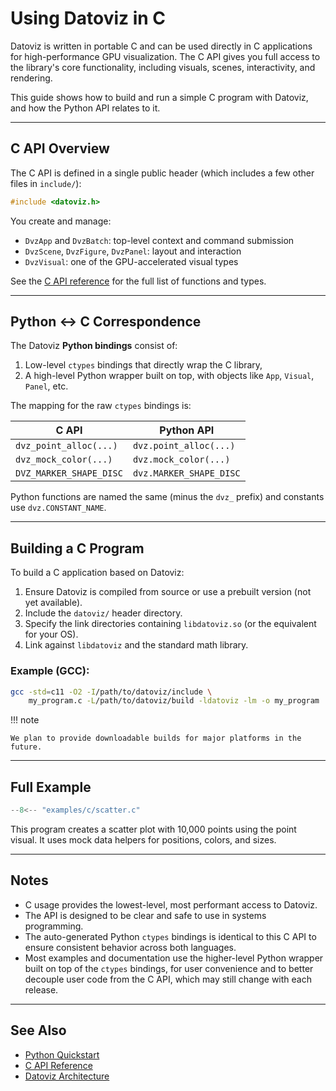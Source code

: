 # Using Datoviz in C

Datoviz is written in portable C and can be used directly in C applications for high-performance GPU visualization. The C API gives you full access to the library's core functionality, including visuals, scenes, interactivity, and rendering.

This guide shows how to build and run a simple C program with Datoviz, and how the Python API relates to it.

---

## C API Overview

The C API is defined in a single public header (which includes a few other files in `include/`):

```c
#include <datoviz.h>
```

You create and manage:

* `DvzApp` and `DvzBatch`: top-level context and command submission
* `DvzScene`, `DvzFigure`, `DvzPanel`: layout and interaction
* `DvzVisual`: one of the GPU-accelerated visual types

See the [C API reference](../reference/api_c.md) for the full list of functions and types.

---

## Python ↔ C Correspondence

The Datoviz **Python bindings** consist of:

1. Low-level `ctypes` bindings that directly wrap the C library,
2. A high-level Python wrapper built on top, with objects like `App`, `Visual`, `Panel`, etc.

The mapping for the raw `ctypes` bindings is:

| C API                   | Python API                 |
| ----------------------- | -------------------------- |
| `dvz_point_alloc(...)`  | `dvz.point_alloc(...)` |
| `dvz_mock_color(...)`   | `dvz.mock_color(...)`      |
| `DVZ_MARKER_SHAPE_DISC` | `dvz.MARKER_SHAPE_DISC`    |

Python functions are named the same (minus the `dvz_` prefix) and constants use `dvz.CONSTANT_NAME`.

---

## Building a C Program

To build a C application based on Datoviz:

1. Ensure Datoviz is compiled from source or use a prebuilt version (not yet available).
2. Include the `datoviz/` header directory.
3. Specify the link directories containing `libdatoviz.so` (or the equivalent for your OS).
4. Link against `libdatoviz` and the standard math library.

### Example (GCC):

```bash
gcc -std=c11 -O2 -I/path/to/datoviz/include \
    my_program.c -L/path/to/datoviz/build -ldatoviz -lm -o my_program
```

!!! note

    We plan to provide downloadable builds for major platforms in the future.

---

## Full Example

```c
--8<-- "examples/c/scatter.c"
```

This program creates a scatter plot with 10,000 points using the point visual. It uses mock data helpers for positions, colors, and sizes.

---

## Notes

* C usage provides the lowest-level, most performant access to Datoviz.
* The API is designed to be clear and safe to use in systems programming.
* The auto-generated Python `ctypes` bindings is identical to this C API to ensure consistent behavior across both languages.
* Most examples and documentation use the higher-level Python wrapper built on top of the `ctypes` bindings, for user convenience and to better decouple user code from the C API, which may still change with each release.


---

## See Also

* [Python Quickstart](../quickstart.md)
* [C API Reference](../reference/api_c.md)
* [Datoviz Architecture](../discussions/ARCHITECTURE.md)

